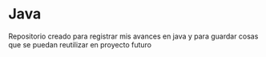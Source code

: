 # Java

Repositorio creado para registrar mis avances en java y para guardar cosas que se puedan reutilizar
en proyecto futuro
